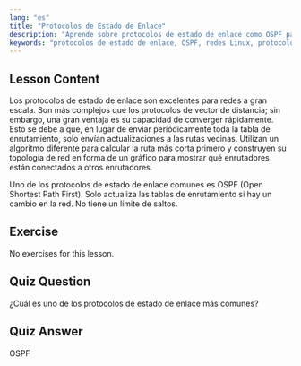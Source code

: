 ```yaml
---
lang: "es"
title: "Protocolos de Estado de Enlace"
description: "Aprende sobre protocolos de estado de enlace como OSPF para redes grandes. Comprende su rápida convergencia y cómo actualizan las tablas de enrutamiento. ¡Comienza tu viaje en redes Linux!"
keywords: "protocolos de estado de enlace, OSPF, redes Linux, protocolos de enrutamiento, topología de red, principiante"
---
```


## Lesson Content

Los protocolos de estado de enlace son excelentes para redes a gran escala. Son más complejos que los protocolos de vector de distancia; sin embargo, una gran ventaja es su capacidad de converger rápidamente. Esto se debe a que, en lugar de enviar periódicamente toda la tabla de enrutamiento, solo envían actualizaciones a las rutas vecinas. Utilizan un algoritmo diferente para calcular la ruta más corta primero y construyen su topología de red en forma de un gráfico para mostrar qué enrutadores están conectados a otros enrutadores.

Uno de los protocolos de estado de enlace comunes es OSPF (Open Shortest Path First). Solo actualiza las tablas de enrutamiento si hay un cambio en la red. No tiene un límite de saltos.

## Exercise

No exercises for this lesson.

## Quiz Question

¿Cuál es uno de los protocolos de estado de enlace más comunes?

## Quiz Answer

OSPF

